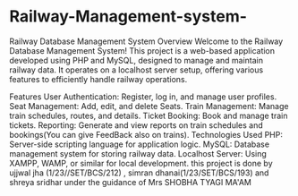 # Railway-Management-system-
Railway Database Management System
Overview
Welcome to the Railway Database Management System! This project is a web-based application developed using PHP and MySQL, designed to manage and maintain railway data. It operates on a localhost server setup, offering various features to efficiently handle railway operations.

Features
User Authentication: Register, log in, and manage user profiles.
Seat Management: Add, edit, and delete Seats.
Train Management: Manage train schedules, routes, and details.
Ticket Booking: Book and manage train tickets.
Reporting: Generate and view reports on train schedules and bookings(You can give FeedBack also on trains).
Technologies Used
PHP: Server-side scripting language for application logic.
MySQL: Database management system for storing railway data.
Localhost Server: Using XAMPP, WAMP, or similar for local development.
 this project is done by ujjwal jha (1/23//SET/BCS/212) , simran dhanai(1/23/SET/BCS/193) and shreya sridhar under the guidance of Mrs SHOBHA TYAGI MA'AM
